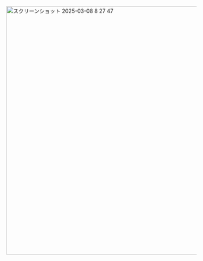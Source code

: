 <img width="658" alt="スクリーンショット 2025-03-08 8 27 47" src="https://github.com/user-attachments/assets/84e32b3d-7209-4428-ad68-8f7858555a7f" />
